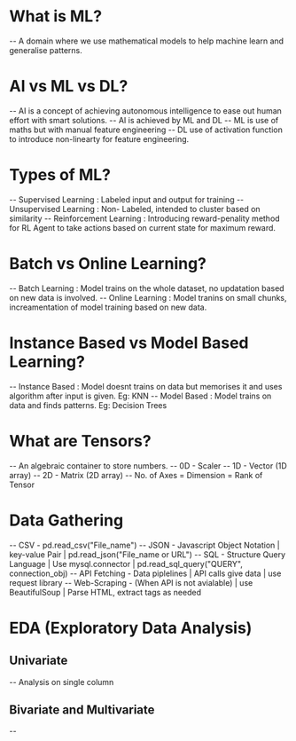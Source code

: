 # What is ML?
-- A domain where we use mathematical models to help machine learn and generalise patterns.

# AI vs ML vs DL?
-- AI is a concept of achieving autonomous intelligence to ease out human effort with smart solutions.
-- AI is achieved by ML and DL
-- ML is use of maths but with manual feature engineering
-- DL use of activation function to introduce non-linearty for feature engineering.

# Types of ML?
-- Supervised Learning : Labeled input and output for training
-- Unsupervised Learning : Non- Labeled, intended to cluster based on similarity
-- Reinforcement Learning : Introducing reward-penality method for RL Agent to take actions based on current state for maximum reward.

# Batch vs Online Learning?
-- Batch Learning : Model trains on the whole dataset, no updatation based on new data is involved.
-- Online Learning : Model tranins on small chunks, increamentation of model training based on new data.

# Instance Based vs Model Based Learning?
-- Instance Based : Model doesnt trains on data but memorises it and uses algorithm after input is given. Eg: KNN
-- Model Based : Model trains on data and finds patterns. Eg: Decision Trees

# What are Tensors?
-- An algebraic container to store numbers.
-- 0D - Scaler 
-- 1D - Vector (1D array)
-- 2D - Matrix (2D array)
-- No. of Axes = Dimension = Rank of Tensor

# Data Gathering
-- CSV - pd.read_csv("File_name")
-- JSON - Javascript Object Notation | key-value Pair | pd.read_json("File_name or URL")
-- SQL - Structure Query Language | Use mysql.connector | pd.read_sql_query("QUERY", connection_obj)
-- API Fetching - Data piplelines | API calls give data | use request library
-- Web-Scraping - (When API is not avialable) | use BeautifulSoup | Parse HTML, extract tags as needed

# EDA (Exploratory Data Analysis) 
## Univariate
-- Analysis on single column
## Bivariate and Multivariate
-- 
